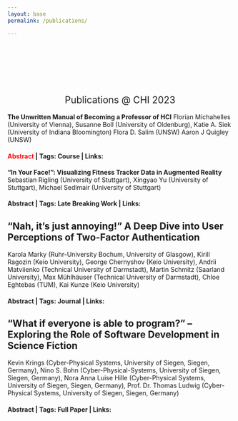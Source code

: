 ```yaml
---
layout: base
permalink: /publications/

---
```

<br>
<br>
<br>
<br>
<br>
<h2 style="font-weight: 400; text-align: center">Publications @ CHI 2023</h2>

__The Unwritten Manual of Becoming a Professor of HCI__
Florian Michahelles (University of Vienna), Susanne Boll (University of Oldenburg), Katie A. Siek (University of Indiana Bloomington) Flora D. Salim (UNSW) Aaron J Quigley (UNSW)
#### <span style="color: red;">Abstract</span> | Tags: Course | Links: 

__“In Your Face!”: Visualizing Fitness Tracker Data in Augmented Reality__
Sebastian Rigling (University of Stuttgart), Xingyao Yu (University of Stuttgart), Michael Sedlmair (University of Stuttgart)
#### Abstract | Tags: Late Breaking Work | Links: 

## “Nah, it’s just annoying!” A Deep Dive into User Perceptions of Two-Factor Authentication
Karola Marky (Ruhr-University Bochum, University of Glasgow), Kirill Ragozin (Keio University), George Chernyshov (Keio University), Andrii Matviienko (Technical University of Darmstadt), Martin Schmitz (Saarland University), Max Mühlhäuser (Technical University of Darmstadt), Chloe Eghtebas (TUM), Kai Kunze (Keio University)
#### Abstract | Tags: Journal | Links: 

## “What if everyone is able to program?” – Exploring the Role of Software Development in Science Fiction
Kevin Krings (Cyber-Physical Systems, University of Siegen, Siegen, Germany), Nino S. Bohn (Cyber-Physical-Systems, University of Siegen, Siegen, Germany), Nora Anna Luise Hille (Cyber-Physical Systems, University of Siegen, Siegen, Germany), Prof. Dr. Thomas Ludwig (Cyber-Physical Systems, University of Siegen, Siegen, Germany)
#### Abstract | Tags: Full Paper | Links: 
